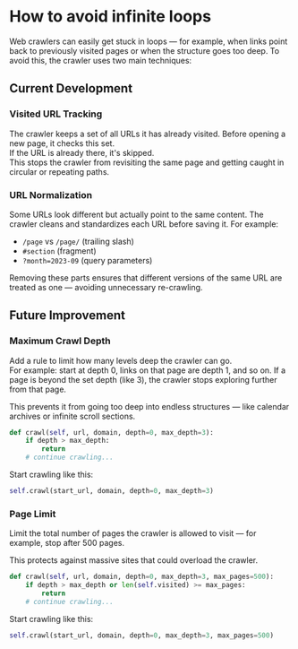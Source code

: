 # How to avoid infinite loops 

Web crawlers can easily get stuck in loops — for example, when links point back to previously visited pages or when the structure goes too deep. To avoid this, the crawler uses two main techniques:

## Current Development

###  Visited URL Tracking  
The crawler keeps a set of all URLs it has already visited. Before opening a new page, it checks this set.  
If the URL is already there, it's skipped.  
This stops the crawler from revisiting the same page and getting caught in circular or repeating paths.

### URL Normalization  
Some URLs look different but actually point to the same content. The crawler cleans and standardizes each URL before saving it. For example:

- `/page` vs `/page/` (trailing slash)
- `#section` (fragment)
- `?month=2023-09` (query parameters)

Removing these parts ensures that different versions of the same URL are treated as one — avoiding unnecessary re-crawling.

## Future Improvement

###  Maximum Crawl Depth  
Add a rule to limit how many levels deep the crawler can go.  
For example: start at depth 0, links on that page are depth 1, and so on. If a page is beyond the set depth (like 3), the crawler stops exploring further from that page.

This prevents it from going too deep into endless structures — like calendar archives or infinite scroll sections.

```python 
def crawl(self, url, domain, depth=0, max_depth=3):
    if depth > max_depth:
        return
    # continue crawling...
``` 
Start crawling like this:

```python
self.crawl(start_url, domain, depth=0, max_depth=3)
```

###  Page Limit  

Limit the total number of pages the crawler is allowed to visit — for example, stop after 500 pages.

This protects against massive sites that could overload the crawler.

```python 
def crawl(self, url, domain, depth=0, max_depth=3, max_pages=500):
    if depth > max_depth or len(self.visited) >= max_pages:
        return
    # continue crawling...
``` 

Start crawling like this:
```python 
self.crawl(start_url, domain, depth=0, max_depth=3, max_pages=500)
``` 
